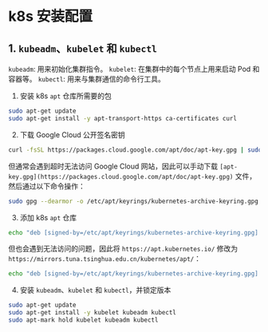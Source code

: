 
# k8s 安装配置

## 1. `kubeadm`、`kubelet` 和 `kubectl`

`kubeadm`: 用来初始化集群指令。
`kubelet`: 在集群中的每个节点上用来启动 Pod 和容器等。
`kubectl`: 用来与集群通信的命令行工具。

1. 安装 k8s `apt` 仓库所需要的包

```bash
sudo apt-get update
sudo apt-get install -y apt-transport-https ca-certificates curl
```

2. 下载 Google Cloud 公开签名密钥

```bash
curl -fsSL https://packages.cloud.google.com/apt/doc/apt-key.gpg | sudo gpg --dearmor -o /etc/apt/keyrings/kubernetes-archive-keyring.gpg
```

但通常会遇到超时无法访问 Google Cloud 网站，因此可以手动下载 `[apt-key.gpg](https://packages.cloud.google.com/apt/doc/apt-key.gpg)` 文件，然后通过以下命令操作：

```bash
sudo gpg --dearmor -o /etc/apt/keyrings/kubernetes-archive-keyring.gpg /path/to/your/apt-key.gpg

```

3. 添加 k8s `apt` 仓库

```bash
echo "deb [signed-by=/etc/apt/keyrings/kubernetes-archive-keyring.gpg] https://apt.kubernetes.io/ kubernetes-xenial main" | sudo tee /etc/apt/sources.list.d/kubernetes.list
```

但也会遇到无法访问的问题，因此将 `https://apt.kubernetes.io/` 修改为 `https://mirrors.tuna.tsinghua.edu.cn/kubernetes/apt/`：

```bash
echo "deb [signed-by=/etc/apt/keyrings/kubernetes-archive-keyring.gpg] https://mirrors.tuna.tsinghua.edu.cn/kubernetes/apt/ kubernetes-xenial main" | sudo tee /etc/apt/sources.list.d/kubernetes.list
```

4. 安装 `kubeadm`、`kubelet` 和 `kubectl`，并锁定版本

```bash
sudo apt-get update
sudo apt-get install -y kubelet kubeadm kubectl
sudo apt-mark hold kubelet kubeadm kubectl
```
